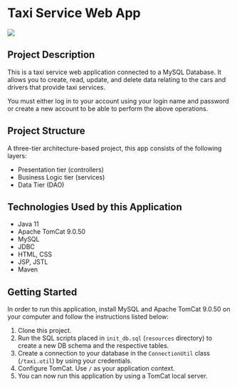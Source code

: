 
# Taxi Service Web App

![](https://media.timeout.com/images/105785000/1024/576/image.jpg)

Project Description
-------------
This is a taxi service web application connected to a MySQL Database. It allows you to create, read, update, and delete data relating to the cars and drivers that provide taxi services.

You must either log in to your account using your login name and password or create a new account to be able to perform the above operations.

Project Structure
-------------
A three-tier architecture-based project, this app consists of the following layers:
- Presentation tier (controllers)
- Business Logic tier (services)
- Data Tier (DAO)

Technologies Used by this Application
-------------
- Java 11
- Apache TomCat 9.0.50
- MySQL
- JDBC
- HTML, CSS
- JSP, JSTL
- Maven

Getting Started
-------------
In order to run this application, install MySQL and Apache TomCat 9.0.50 on your computer and follow the instructions listed below:
1. Clone this project.
2. Run the SQL scripts placed in `init_db.sql` (`resources` directory) to create a new DB schema and the respective tables.
3. Create a connection to your database in the `ConnectionUtil` class (`/taxi.util`) by using your credentials.
4. Configure TomCat. Use `/` as your application context.
5. You can now run this application by using a TomCat local server.
